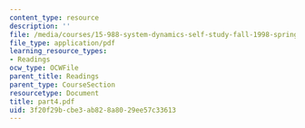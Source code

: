 ```yaml
---
content_type: resource
description: ''
file: /media/courses/15-988-system-dynamics-self-study-fall-1998-spring-1999/3f20f29bcbe3ab828a8029ee57c33613_part4.pdf
file_type: application/pdf
learning_resource_types:
- Readings
ocw_type: OCWFile
parent_title: Readings
parent_type: CourseSection
resourcetype: Document
title: part4.pdf
uid: 3f20f29b-cbe3-ab82-8a80-29ee57c33613
---
```

